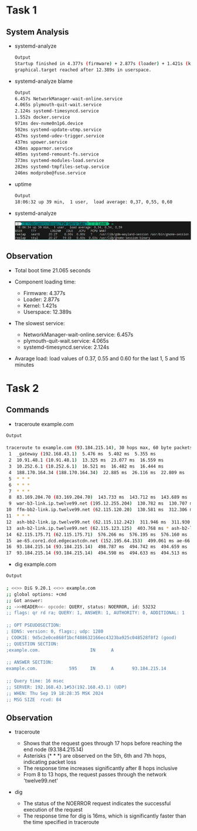 # Task 1

## System Analysis

- systemd-analyze

    ```sh
    Output
    Startup finished in 4.377s (firmware) + 2.877s (loader) + 1.421s (kernel) + 12.389s (userspace) = 21.065s 
    graphical.target reached after 12.389s in userspace.
    ```

- systemd-analyze blame

    ```sh
    Output
    6.457s NetworkManager-wait-online.service
    4.065s plymouth-quit-wait.service
    2.124s systemd-timesyncd.service
    1.552s docker.service
    971ms dev-nvme0n1p6.device
    502ms systemd-update-utmp.service
    457ms systemd-udev-trigger.service
    437ms upower.service
    436ms apparmor.service
    405ms systemd-remount-fs.service
    373ms systemd-modules-load.service
    282ms systemd-tmpfiles-setup.service
    246ms modprobe@fuse.service
    ```
- uptime

    ```sh
    Output                                                               
    18:06:32 up 39 min,  1 user,  load average: 0,37, 0,55, 0,60
    ```
- systemd-analyze

    ![Alt text](image.png)

## Observation

- Total boot time 21.065 seconds
- Component loading time:
    
    - Firmware: 4.377s
    - Loader: 2.877s
    - Kernel: 1.421s
    - Userspace: 12.389s

- The slowest service:

    -  NetworkManager-wait-online.service: 6.457s
    -  plymouth-quit-wait.service: 4.065s
    -  systemd-timesyncd.service: 2.124s

- Avarage load: load values of 0.37, 0.55 and 0.60 for the last 1, 5 and 15 minutes

# Task 2

## Commands

- traceroute example.com

```sh
Output

traceroute to example.com (93.184.215.14), 30 hops max, 60 byte packets
 1  _gateway (192.168.43.1)  5.476 ms  5.402 ms  5.355 ms
 2  10.91.48.1 (10.91.48.1)  13.325 ms  23.077 ms  16.559 ms
 3  10.252.6.1 (10.252.6.1)  16.521 ms  16.482 ms  16.444 ms
 4  188.170.164.34 (188.170.164.34)  22.885 ms  26.116 ms  22.809 ms
 5  * * *
 6  * * *
 7  * * *
 8  83.169.204.70 (83.169.204.70)  143.733 ms  143.712 ms  143.689 ms
 9  war-b3-link.ip.twelve99.net (195.12.255.204)  130.782 ms  130.707 ms  130.667 ms
10  ffm-bb2-link.ip.twelve99.net (62.115.120.20)  130.581 ms  312.306 ms  312.244 ms
11  * * *
12  ash-bb2-link.ip.twelve99.net (62.115.112.242)  311.946 ms  311.930 ms  403.838 ms
13  ash-b2-link.ip.twelve99.net (62.115.123.125)  403.768 ms * ash-b2-link.ip.twelve99.net (62.115.123.123)  403.711 ms
14  62.115.175.71 (62.115.175.71)  576.266 ms  576.195 ms  576.160 ms
15  ae-65.core1.dcd.edgecastcdn.net (152.195.64.153)  499.061 ms ae-66.core1.dcd.edgecastcdn.net (152.195.65.153)  498.886 ms ae-65.core1.dcd.edgecastcdn.net (152.195.64.153)  498.828 ms
16  93.184.215.14 (93.184.215.14)  498.787 ms  494.742 ms  494.659 ms
17  93.184.215.14 (93.184.215.14)  494.598 ms  494.633 ms  494.513 ms
```

- dig example.com

```sh
Output

; <<>> DiG 9.20.1 <<>> example.com
;; global options: +cmd
;; Got answer:
;; ->>HEADER<<- opcode: QUERY, status: NOERROR, id: 53232
;; flags: qr rd ra; QUERY: 1, ANSWER: 1, AUTHORITY: 0, ADDITIONAL: 1

;; OPT PSEUDOSECTION:
; EDNS: version: 0, flags:; udp: 1280
; COOKIE: 9d5c2e0ce868f1bcf488632166ec4323ba925c048528f8f2 (good)
;; QUESTION SECTION:
;example.com.                   IN      A

;; ANSWER SECTION:
example.com.            595     IN      A       93.184.215.14

;; Query time: 16 msec
;; SERVER: 192.168.43.1#53(192.168.43.1) (UDP)
;; WHEN: Thu Sep 19 18:28:35 MSK 2024
;; MSG SIZE  rcvd: 84
```

## Observation 

- traceroute

    - Shows that the request goes through 17 hops before reaching the end node (93.184.215.14)
    - Asterisks (* * *) are observed on the 5th, 6th and 7th hops, indicating packet loss
    - The response time increases significantly after 8 hops inclusive
    - From 8 to 13 hops, the request passes through the network 'twelve99.net'

- dig

    - The status of the NOERROR request indicates the successful execution of the request
    - The response time for dig is 16ms, which is significantly faster than the time specified in traceroute